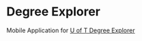 # Degree Explorer
Mobile Application for [U of T Degree Explorer](https://degreeexplorer.utoronto.ca/degreeexplorer/)
